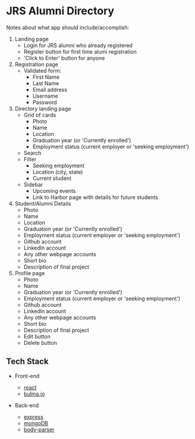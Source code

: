 # JRS Alumni Directory

Notes about what app should include/accomplish:

1. Landing page
   - Login for JRS alumni who already registered
   - Register button for first time alumi registration
   - 'Click to Enter' button for anyone
1. Registration page
   - Validated form:
     - First Name
     - Last Name
     - Email address
     - Username
     - Password
1. Directory landing page
   - Grid of cards
     - Photo
     - Name
     - Location
     - Graduation year (or 'Currently enrolled')
     - Employment status (current employer or 'seeking employment')
   - Search
   - Filter
     - Seeking employment
     - Location (city, state)
     - Current student
   - Sidebar
     - Upcoming events
     - Link to Harbor page with details for future students
1. Student/Alumni Details
   - Photo
   - Name
   - Location
   - Graduation year (or 'Currently enrolled')
   - Employment status (current employer or 'seeking employment')
   - Github account
   - LinkedIn account
   - Any other webpage accounts
   - Short bio
   - Description of final project
1. Profile page
   - Photo
   - Name
   - Graduation year (or 'Currently enrolled')
   - Employment status (current employer or 'seeking employment')
   - Github account
   - LinkedIn account
   - Any other webpage accounts
   - Short bio
   - Description of final project
   - Edit button
   - Delete button
   
   
## Tech Stack 

* Front-end 
  * [react](https://reactjs.org)
  * [bulma.io](https://bulma.io)

* Back-end
  * [express](https://expressjs.com)
  * [mongoDB](https://www.mongodb.com)
  * [body-parser](https://www.npmjs.com/package/body-parser)


